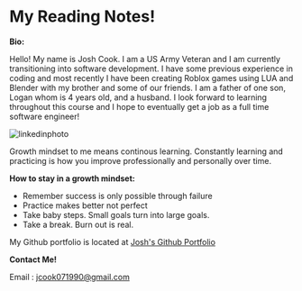 # My Reading Notes!

**Bio:**

Hello! My name is Josh Cook. I am a US Army Veteran and I am currently transitioning into software development. I have some previous experience in coding and most recently I have been creating Roblox games using LUA and Blender with my brother and some of our friends. I am a father of one son, Logan whom is 4 years old, and a husband. I look forward to learning throughout this course and I hope to eventually get a job as a full time software engineer!

![linkedinphoto](https://user-images.githubusercontent.com/75331306/176013997-7a77980c-8f33-4817-a286-2d81b5c6a4e6.jpg)

Growth mindset to me means continous learning. Constantly learning and practicing is how you improve professionally and personally over time.

**How to stay in a growth mindset:**

- Remember success is only possible through failure
- Practice makes better not perfect
- Take baby steps. Small goals turn into large goals.
- Take a break. Burn out is real.

My Github portfolio is located at [Josh's Github Portfolio](https://github.com/jcook071990)

**Contact Me!**

Email : [jcook071990@gmail.com](mailto:jcook071990@gmail.com)
